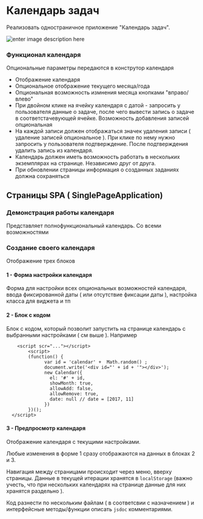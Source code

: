 # Календарь задач

Реализовать одностраничное приложение "Календарь задач".

![enter image description here](https://github.com/vvscode/js--base-course/blob/e39522cad41dfc6022bee5526fcb26f754c91260/04/ht/calendar-spa.png)

### Функционал календаря

Опциональные параметры передаются в конструтор календаря

 - Отображение календаря
 - Опциональное отображение текущего месяца/года
 - Опциональная возможность измнения месяца кнопками "вправо/влево"
 - При двойном клике на ячейку календаря с датой - запросить у пользователя данные о задаче, после чего вывести запись о задаче в соответстачевующей ячейке. Возможность добавления записей опциональная
 - На каждой записи должен отображаться значек удаления записи ( удаление записей опциональное ). При клике по нему нужно запросить у пользователя подтверждение. После подтверждения удалить запись из календаря.
 - Календарь должен иметь возможность работать в нескольких экземплярах на странице. Независимо друг от друга.
 - При обновлении страницы информация о созданных заданиях должна сохраняться

## Страницы SPA ( SinglePageApplication)

### Демонстрация работы календаря

Представляет полнофункциональный календарь. Со всеми возможностями

### Создание своего календаря

Отображение трех блоков

#### 	1 - Форма настройки календаря
Форма для настройки всех опциональных возможностей календаря, ввода фиксированной даты ( или отсутствие фиксации даты ), настройка класса для виджета и тп

#### 2 - Блок с кодом
Блок с кодом, который позволит запустить на странице календарь с выбранными настройками ( см выше ).  Например
```
    <script scr="..."></script>
		<script>
		(function() {
			  var id = 'calendar' +  Math.random() ;
			  document.write('<div id="' + id + '"></div>');
			  new Calendar({
			    el: '#' + id,
			    showMonth: true,
			    allowAdd: false,
			    allowRemove: true,
			    date: null // date = [2017, 11]
			  })
		})();
  </script>
  ``` 

#### 3 - Предпросмотр календаря
Отображение календаря с текущими настройками.

Любые изменения в форме 1 сразу отображаются на данных в блоках 2 и 3.

Навигация между страницами происходит через меню, вверху страницы. Данные в текущей итерации хранятся в `localStorage` (важно учесть, что при нескольких календарях на странице данные для них хранятся раздельно ). 

Код разнести по нескольким файлам ( в соответсвии с назначением ) и интерфейсные методы/функции описать `jsdoc` комментариями.